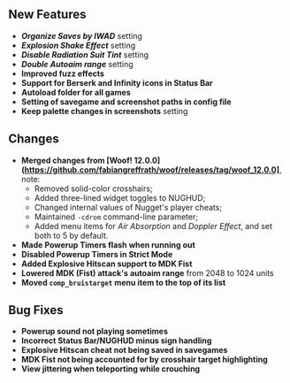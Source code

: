 ## New Features

- **_Organize Saves by IWAD_** setting
- **_Explosion Shake Effect_** setting
- **_Disable Radiation Suit Tint_** setting
- **_Double Autoaim range_** setting
- **Improved fuzz effects**
- **Support for Berserk and Infinity icons in Status Bar**
- **Autoload folder for all games**
- **Setting of savegame and screenshot paths in config file**
- **Keep palette changes in screenshots** setting

## Changes

- **Merged changes from [Woof! 12.0.0](https://github.com/fabiangreffrath/woof/releases/tag/woof_12.0.0]**, note:
  - Removed solid-color crosshairs;
  - Added three-lined widget toggles to NUGHUD;
  - Changed internal values of Nugget's player cheats;
  - Maintained `-cdrom` command-line parameter;
  - Added menu items for _Air Absorption_ and _Doppler Effect_, and set both to 5 by default.
- **Made Powerup Timers flash when running out**
- **Disabled Powerup Timers in Strict Mode**
- **Added Explosive Hitscan support to MDK Fist**
- **Lowered MDK (Fist) attack's autoaim range** from 2048 to 1024 units
- **Moved `comp_bruistarget` menu item to the top of its list**

## Bug Fixes

- **Powerup sound not playing sometimes**
- **Incorrect Status Bar/NUGHUD minus sign handling**
- **Explosive Hitscan cheat not being saved in savegames**
- **MDK Fist not being accounted for by crosshair target highlighting**
- **View jittering when teleporting while crouching**
